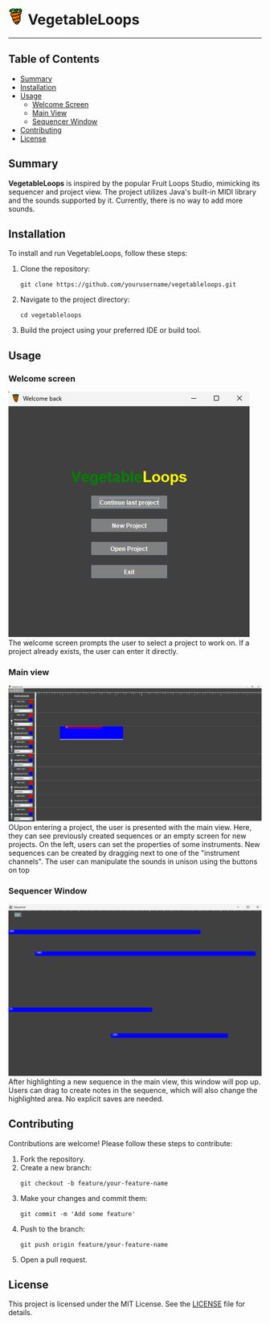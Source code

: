 # ![Logo](./res/icon.png) VegetableLoops
<hr>

## Table of Contents
- [Summary](#summary)
- [Installation](#installation)
- [Usage](#usage)
    - [Welcome Screen](#welcome-screen)
    - [Main View](#main-view)
    - [Sequencer Window](#sequencer-window)
- [Contributing](#contributing)
- [License](#license)

## Summary
**VegetableLoops** is inspired by the popular Fruit Loops Studio, mimicking its sequencer and project view. The project utilizes Java's built-in MIDI library and the sounds supported by it. Currently, there is no way to add more sounds.

## Installation
To install and run VegetableLoops, follow these steps:
1. Clone the repository:
   ```shell
   git clone https://github.com/yourusername/vegetableloops.git
   ```
2. Navigate to the project directory:
    ```shell
    cd vegetableloops
    ```
3. Build the project using your preferred IDE or build tool.

## Usage
### Welcome screen
![Welcome screen](./res/welcome_screen.png) <br>
The welcome screen prompts the user to select a project to work on.
If a project already exists, the user can enter it directly.

### Main view
![Main view](./res/main_view.png) <br>
OUpon entering a project, the user is presented with the main view. Here,
they can see previously created sequences or an empty screen for new projects.
On the left, users can set the properties of some instruments.
New sequences can be created by dragging next to one of the "instrument channels".
The user can manipulate the sounds in unison using the buttons on top

### Sequencer Window
![Sequencer Window](./res/sequencer_window.png) <br>
After highlighting a new sequence in the main view, this window will pop up.
Users can drag to create notes in the sequence,
which will also change the highlighted area. No explicit saves are needed.

## Contributing
Contributions are welcome! Please follow these steps to contribute:

1. Fork the repository.
2. Create a new branch:
    ```shell
    git checkout -b feature/your-feature-name
    ```
3. Make your changes and commit them:
   ```shell
   git commit -m 'Add some feature'
   ```
4. Push to the branch:
   ```shell
   git push origin feature/your-feature-name
   ```
5. Open a pull request.

## License
This project is licensed under the MIT License. See the [LICENSE](./LICENSE) file for details.